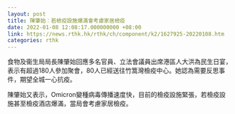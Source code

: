 ```yaml
---
layout: post
title: 陳肇始︰若檢疫設施爆滿會考慮家居檢疫
date: 2022-01-08 12:08:17.000000000 +08:00
link: https://news.rthk.hk/rthk/ch/component/k2/1627925-20220108.htm
categories: rthk
---
```


食物及衞生局局長陳肇始回應多名官員、立法會議員出席港區人大洪為民生日宴，表示有超過180人參加聚會，80人已經送往竹篙灣檢疫中心。她認為需要反思事件，期望全城一心抗疫。

陳肇始又表示，Omicron變種病毒傳播速度快，目前的檢疫設施緊張，若檢疫設施甚至檢疫酒店爆滿，當局會考慮家居檢疫。

